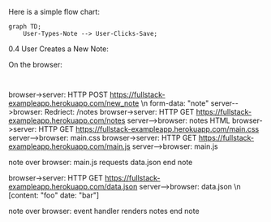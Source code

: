 Here is a simple flow chart:

```mermaid
graph TD;
    User-Types-Note --> User-Clicks-Save;
```

0.4 User Creates a New Note:

On the browser:
```mermaid graph TD;
    
```

browser->server: HTTP POST https://fullstack-exampleapp.herokuapp.com/new_note \n form-data: "note"
server-->browser: Redriect: /notes
browser->server: HTTP GET https://fullstack-exampleapp.herokuapp.com/notes
server-->browser: notes HTML
browser->server: HTTP GET https://fullstack-exampleapp.herokuapp.com/main.css
server-->browser: main.css
browser->server: HTTP GET https://fullstack-exampleapp.herokuapp.com/main.js
server-->browser: main.js

note over browser:
main.js requests data.json
end note

browser->server: HTTP GET https://fullstack-exampleapp.herokuapp.com/data.json
server-->browser: data.json \n [content: "foo" date: "bar"]

note over browser:
event handler renders notes
end note